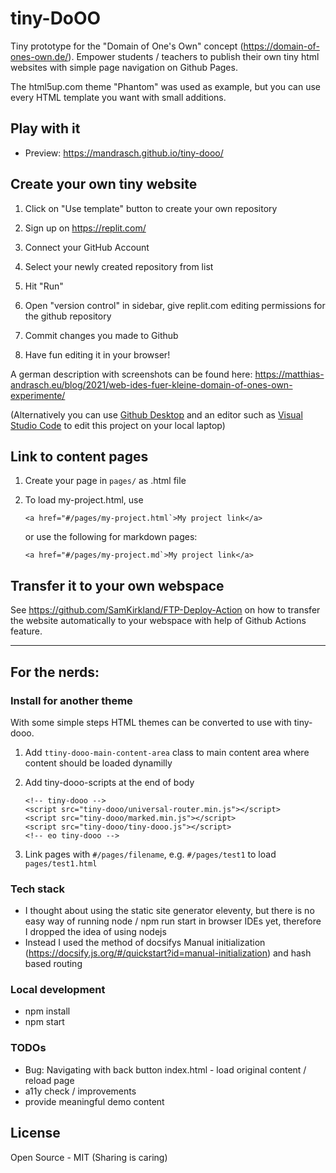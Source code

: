 # tiny-DoOO
Tiny prototype for the "Domain of One's Own" concept (https://domain-of-ones-own.de/). Empower students / teachers to publish their own tiny html websites with simple page navigation on Github Pages.

The html5up.com theme "Phantom" was used as example, but you can use every HTML template you want with small additions.

## Play with it

- Preview: https://mandrasch.github.io/tiny-dooo/

## Create your own tiny website

1. Click on "Use template" button to create your own repository

2. Sign up on https://replit.com/

3. Connect your GitHub Account

4. Select your newly created repository from list

5. Hit "Run"

6. Open "version control" in sidebar, give replit.com editing permissions for the github repository

7. Commit changes you made to Github

8. Have fun editing it in your browser!

A german description with screenshots can be found here: 
https://matthias-andrasch.eu/blog/2021/web-ides-fuer-kleine-domain-of-ones-own-experimente/ 

(Alternatively you can use [Github Desktop](https://desktop.github.com) and an editor such as [Visual Studio Code](https://code.visualstudio.com/) to edit this project on your local laptop)

## Link to content pages

1. Create your page in `pages/` as .html file

2. To load my-project.html, use

    ```
    <a href="#/pages/my-project.html`>My project link</a>
    ```
    
    or use the following for markdown pages:

    ```
    <a href="#/pages/my-project.md`>My project link</a>
    ```

## Transfer it to your own webspace

See https://github.com/SamKirkland/FTP-Deploy-Action on how to transfer the website automatically to your webspace with help of Github Actions feature.

<hr>

## For the nerds:

### Install for another theme

With some simple steps HTML themes can be converted to use with tiny-dooo.

1. Add `ttiny-dooo-main-content-area` class to main content area where content should be loaded dynamilly

2. Add tiny-dooo-scripts at the end of body

    ```
    <!-- tiny-dooo -->
	<script src="tiny-dooo/universal-router.min.js"></script>
	<script src="tiny-dooo/marked.min.js"></script>
	<script src="tiny-dooo/tiny-dooo.js"></script>
	<!-- eo tiny-dooo -->
    ```

3. Link pages with `#/pages/filename`, e.g. `#/pages/test1` to load `pages/test1.html`



### Tech stack

- I thought about using the static site generator eleventy, but there is no easy way of running node / npm run start in browser IDEs yet, therefore I dropped the idea of using nodejs
- Instead I used the method of docsifys Manual initialization (https://docsify.js.org/#/quickstart?id=manual-initialization) and hash based routing

### Local development

- npm install
- npm start

### TODOs

- Bug: Navigating with back button index.html - load original content / reload page
- a11y check / improvements
- provide meaningful demo content

## License

Open Source - MIT (Sharing is caring)
